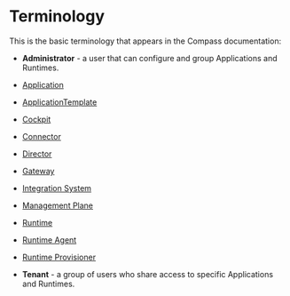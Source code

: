 # Terminology

This is the basic terminology that appears in the Compass documentation:

* **Administrator** - a user that can configure and group Applications and Runtimes.

* [Application](https://github.com/kyma-incubator/compass/blob/master/docs/architecture/components.md#application)

* [ApplicationTemplate](https://github.com/kyma-incubator/compass/blob/master/docs/architecture/components.md#applicationtemplate)

* [Cockpit](https://github.com/kyma-incubator/compass/blob/master/docs/architecture/components.md#cockpit)

* [Connector](https://github.com/kyma-incubator/compass/blob/master/docs/architecture/components.md#connector)

* [Director](https://github.com/kyma-incubator/compass/blob/master/docs/architecture/components.md#director)

* [Gateway](https://github.com/kyma-incubator/compass/blob/master/docs/architecture/components.md#gateway)

* [Integration System](https://github.com/kyma-incubator/compass/blob/master/docs/architecture/components.md#integration-system)

* [Management Plane](https://github.com/kyma-incubator/compass/blob/master/docs/architecture/components.md#management-plane)

* [Runtime](https://github.com/kyma-incubator/compass/blob/master/docs/architecture/components.md#kyma-runtime)

* [Runtime Agent](https://github.com/kyma-incubator/compass/blob/master/docs/architecture/components.md#agent)

* [Runtime Provisioner](https://github.com/kyma-incubator/compass/blob/master/docs/architecture/components.md#runtime-provisioner)

* **Tenant** - a group of users who share access to specific Applications and Runtimes.
